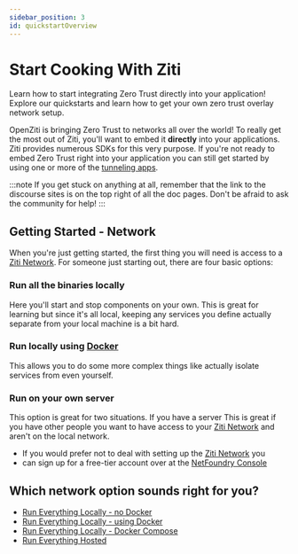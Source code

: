```yaml
---
sidebar_position: 3
id: quickstartOverview
---
```

# Start Cooking With Ziti

Learn how to start integrating Zero Trust directly into your application! Explore our quickstarts and learn how to
get your own zero trust overlay network setup.

OpenZiti is bringing Zero Trust to networks all over the world! To really get the most out of Ziti, you'll want to embed
it **directly** into your applications. Ziti provides numerous SDKs for this very purpose. If you're not ready to embed
Zero Trust right into your application you can still get started by using one or more of the
[tunneling apps](/docs/core-concepts/clients/choose).

:::note
If you get stuck on anything at all, remember that the link to the discourse sites is on the top right of all the doc
pages. Don't be afraid to ask the community for help!
:::

## Getting Started - Network

When you're just getting started, the first thing you will need is access to a
[Ziti Network](/docs/introduction/intro). For someone just starting out, there are four basic options:

### Run all the binaries locally

Here you'll start and stop components on your own. This is great for learning but since it's all local, keeping any
services you define actually separate from your local machine is a bit hard.

### Run locally using [Docker](https://www.docker.com)

This allows you to do some more complex things like actually isolate services from even yourself.

### Run on your own server

This option is great for two situations. If you have a server This is great if you have other people you want to have
access to your [Ziti Network](/docs/introduction/intro) and aren't on the local network.
* If you would prefer not to deal with setting up the [Ziti Network](/docs/introduction/intro) you
* can sign up for a free-tier account over at the [NetFoundry Console](https://nfconsole.io/signup)

## Which network option sounds right for you?
* [Run Everything Locally - no Docker](./local-no-docker.md)
* [Run Everything Locally - using Docker](./local-with-docker.md)
* [Run Everything Locally - Docker Compose](./local-docker-compose.md)
* [Run Everything Hosted](./hosted.md)
